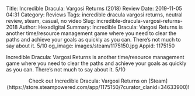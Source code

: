 Title: Incredible Dracula: Vargosi Returns (2018) Review
Date: 2019-11-05 04:31
Category: Reviews
Tags: incredible dracula vargosi returns, neutral review, steam, casual, no video
Slug: incredible-dracula-vargosi-returns-2018
Author: Hexadigital
Summary: Incredible Dracula: Vargosi Returns is another time/resource management game where you need to clear the paths and achieve your goals as quickly as you can. There’s not much to say about it. 5/10
og_image: images/steam/1175150.jpg
Appid: 1175150

Incredible Dracula: Vargosi Returns is another time/resource management game where you need to clear the paths and achieve your goals as quickly as you can. There’s not much to say about it. 5/10

<center>Check out Incredible Dracula: Vargosi Returns on [Steam](https://store.steampowered.com/app/1175150/?curator_clanid=34633900)!</center>